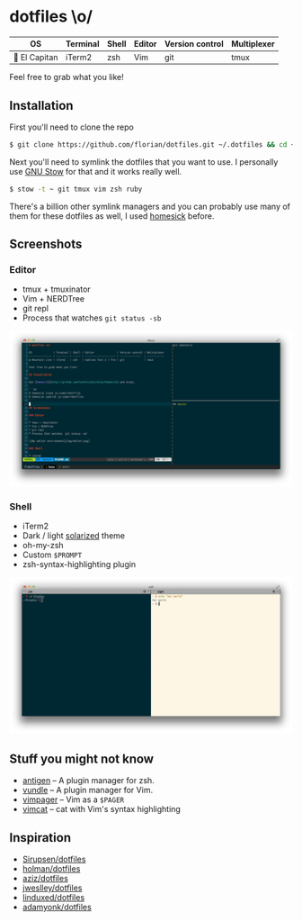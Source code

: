# dotfiles \o/

OS              | Terminal | Shell | Editor               | Version control | Multiplexer
--------------- | -------- | ----- | -------------------- | --------------  | -----------
 El Capitan      | iTerm2   | zsh   |  Vim                 | git             | tmux

Feel free to grab what you like!

## Installation

First you'll need to clone the repo

```sh
$ git clone https://github.com/florian/dotfiles.git ~/.dotfiles && cd ~/.dotfiles
```

Next you'll need to symlink the dotfiles that you want to use. I personally use [GNU Stow](https://www.gnu.org/software/stow/) for that and it works really well. 

```sh
$ stow -t ~ git tmux vim zsh ruby
```

There's a billion other symlink managers and you can probably use many of them for these dotfiles as well, I used [homesick](https://github.com/technicalpickles/homesick) before.

## Screenshots

### Editor

* tmux + tmuxinator
* Vim + NERDTree
* git repl
* Process that watches `git status -sb`

![My editor environment](img/editor.png)

### Shell

* iTerm2
* Dark / light [solarized](http://ethanschoonover.com/solarized) theme
* oh-my-zsh
* Custom `$PROMPT`
* zsh-syntax-highlighting plugin

![Dark / light shell](img/shell.png)

## Stuff you might not know

- [antigen](https://github.com/zsh-users/antigen) – A plugin manager for zsh.
- [vundle](https://github.com/gmarik/vundle) – A plugin manager for Vim.
- [vimpager](https://github.com/rkitover/vimpager) – Vim as a `$PAGER`
- [vimcat](https://github.com/ofavre/vimcat) – cat with Vim's syntax
  highlighting

## Inspiration

- [Sirupsen/dotfiles](https://github.com/Sirupsen/dotfiles)
- [holman/dotfiles](https://github.com/holman/dotfiles)
- [aziz/dotfiles](https://github.com/aziz/dotfiles)
- [jweslley/dotfiles](https://github.com/jweslley/dotfiles)
- [linduxed/dotfiles](https://github.com/linduxed/dotfiles)
- [adamyonk/dotfiles](https://github.com/adamyonk/dotfiles)
